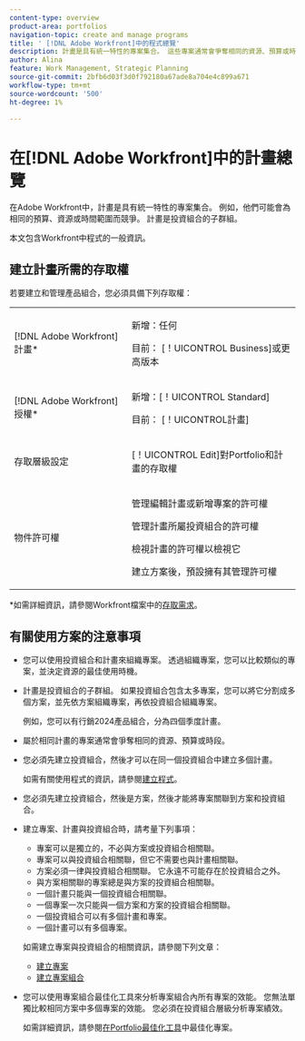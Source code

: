 ```yaml
---
content-type: overview
product-area: portfolios
navigation-topic: create and manage programs
title: ' [!DNL Adobe Workfront]中的程式總覽'
description: 計畫是具有統一特性的專案集合。 這些專案通常會爭奪相同的資源、預算或時段。 計畫是投資組合的子群組。 在將專案新增到投資組合之前，您可以將其與方案建立關聯。
author: Alina
feature: Work Management, Strategic Planning
source-git-commit: 2bfb6d03f3d0f792180a67ade8a704e4c899a671
workflow-type: tm+mt
source-wordcount: '500'
ht-degree: 1%

---
```


# 在[!DNL Adobe Workfront]中的計畫總覽

<!-- Audited: 09/2024 -->

在Adobe Workfront中，計畫是具有統一特性的專案集合。 例如，他們可能會為相同的預算、資源或時間範圍而競爭。 計畫是投資組合的子群組。

本文包含Workfront中程式的一般資訊。

## 建立計畫所需的存取權

<!--leave the table uncollapsed as this article is about access-->

若要建立和管理產品組合，您必須具備下列存取權：

<table style="table-layout:auto"> 
 <col> 
 <col> 
 <tbody> 
  <tr> 
   <td role="rowheader">[!DNL Adobe Workfront] 計畫*</td> 
   <td> <p>新增：任何</p>
   <p>目前： [！UICONTROL Business]或更高版本</p> </td> 
  </tr> 
  <tr> 
   <td role="rowheader">[!DNL Adobe Workfront] 授權*</td> 
   <td> <p>新增：[！UICONTROL Standard]</p>
   <p>目前： [！UICONTROL計畫] </p> </td> 
  </tr> 
  <tr> 
   <td role="rowheader">存取層級設定</td> 
   <td> <p>[！UICONTROL Edit]對Portfolio和計畫的存取權</p>  </td> 
  </tr> 
  <tr> 
   <td role="rowheader">物件許可權</td> 
   <td> <p>管理編輯計畫或新增專案的許可權</p>
   <p>管理計畫所屬投資組合的許可權 </p>
   <p>檢視計畫的許可權以檢視它</p>
   <p>建立方案後，預設擁有其管理許可權</p> 
    </td> 
  </tr> 
 </tbody> 
</table>

*如需詳細資訊，請參閱Workfront檔案中的[存取需求](/help/quicksilver/administration-and-setup/add-users/access-levels-and-object-permissions/access-level-requirements-in-documentation.md)。


## 有關使用方案的注意事項

* 您可以使用投資組合和計畫來組織專案。 透過組織專案，您可以比較類似的專案，並決定資源的最佳使用時機。

* 計畫是投資組合的子群組。 如果投資組合包含太多專案，您可以將它分割成多個方案，並先依方案組織專案，再依投資組合組織專案。

  例如，您可以有行銷2024產品組合，分為四個季度計畫。

* 屬於相同計畫的專案通常會爭奪相同的資源、預算或時段。

* 您必須先建立投資組合，然後才可以在同一個投資組合中建立多個計畫。

  如需有關使用程式的資訊，請參閱[建立程式](../../../manage-work/portfolios/create-and-manage-programs/create-program.md)。

* 您必須先建立投資組合，然後是方案，然後才能將專案關聯到方案和投資組合。

* 建立專案、計畫與投資組合時，請考量下列事項：

   * 專案可以是獨立的，不必與方案或投資組合相關聯。
   * 專案可以與投資組合相關聯，但它不需要也與計畫相關聯。
   * 方案必須一律與投資組合相關聯。 它永遠不可能存在於投資組合之外。
   * 與方案相關聯的專案總是與方案的投資組合相關聯。
   * 一個計畫只能與一個投資組合相關聯。
   * 一個專案一次只能與一個方案和方案的投資組合相關聯。
   * 一個投資組合可以有多個計畫和專案。
   * 一個計畫可以有多個專案。

  如需建立專案與投資組合的相關資訊，請參閱下列文章：
   * [建立專案](/help/quicksilver/manage-work/projects/create-projects/create-project.md)
   * [建立專案組合](/help/quicksilver/manage-work/portfolios/create-and-manage-portfolios/create-portfolios.md)


* 您可以使用專案組合最佳化工具來分析專案組合內所有專案的效能。 您無法單獨比較相同方案中多個專案的效能。 您必須在投資組合層級分析專案績效。

  如需詳細資訊，請參閱[在Portfolio最佳化工具](/help/quicksilver/manage-work/portfolios/portfolio-optimizer/optimize-projects-in-portfolio-optimizer.md)中最佳化專案。



